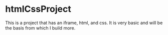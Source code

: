 # htmlCssProject

This is a project that has an iframe, html, and css. It is very basic and will be the basis from which I build more.
